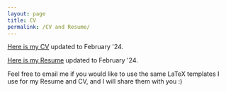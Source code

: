 ```yaml
---
layout: page
title: CV
permalink: /CV and Resume/
---
```


[Here is my CV](/assets/Bologna_Federica_CV.pdf) updated to February '24.  

[Here is my Resume](/assets/Bologna_Federica_resume.pdf) updated to February '24.

Feel free to email me if you would like to use the same LaTeX templates I use for my Resume and CV, and I will share them with you :)